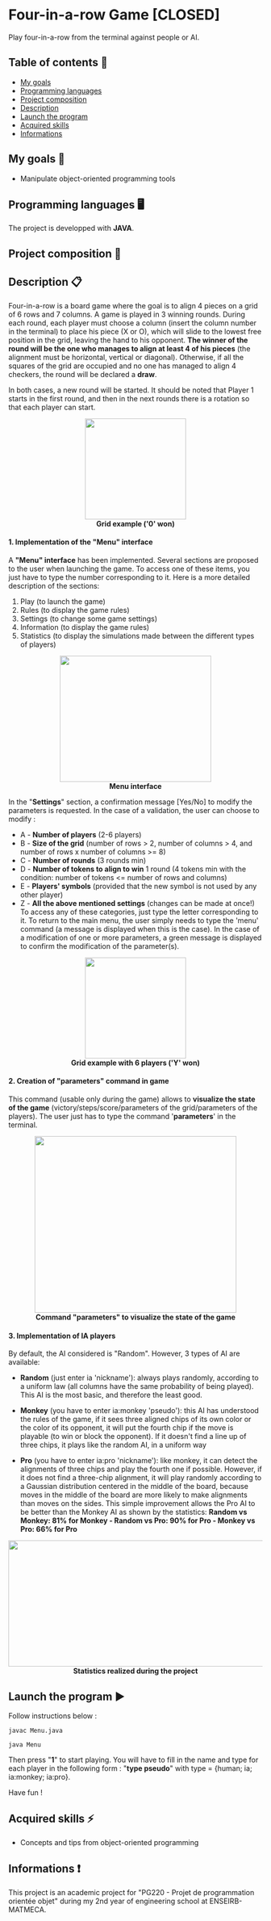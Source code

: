 # Four-in-a-row Game [CLOSED]
Play four-in-a-row from the terminal against people or AI.

## Table of contents 📝
* [My goals](#my-goals)
* [Programming languages](#programming-languages)
* [Project composition](#project-composition)
* [Description](#description)
* [Launch the program](#launch-the-program)
* [Acquired skills](#acquired-skills)
* [Informations](#informations)

## My goals 🎯
- Manipulate object-oriented programming tools

## Programming languages 🖥️
The project is developped with **JAVA**.

## Project composition 📂

## Description 📋
Four-in-a-row is a board game where the goal is to align 4 pieces on a grid of 6 rows and 7 columns. A game is played in 3 winning rounds. During each round, each player must choose a column (insert the column number in the terminal) to place his piece (X or O), which will slide to the lowest free position in the grid, leaving the hand to his opponent. **The winner of the round will be the one who manages to align at least 4 of his pieces** (the alignment must be horizontal, vertical or diagonal). 
Otherwise, if all the squares of the grid are occupied and no one has managed to align 4 checkers, the round will be declared a **draw**.

In both cases, a new round will be started. It should be noted that Player 1 starts in the first round, and then in the next rounds there is a rotation so that each player can start.

<p align="center">
  <img width="200" height="200" src="https://user-images.githubusercontent.com/56866008/117222257-580c3380-ae0b-11eb-8341-b8b7dd2cb421.PNG"><br>
  <b>Grid example ('0' won)</b><br>
</p>


#### 1. Implementation of the "Menu" interface
A **"Menu" interface** has been implemented. Several sections are proposed to the user when launching the game. To access one of these items, you just have to type the number corresponding to it. Here is a more detailed description of the sections:
1. Play (to launch the game)
2. Rules (to display the game rules)
3. Settings (to change some game settings)
4. Information (to display the game rules)
5. Statistics (to display the simulations made between the different types of players)

<p align="center">
  <img width="300" height="250" src="https://user-images.githubusercontent.com/56866008/117222267-593d6080-ae0b-11eb-8498-08374f3b712f.PNG"><br>
  <b>Menu interface</b><br>
</p>

In the "**Settings**" section, a confirmation message [Yes/No] to modify the parameters is requested. In the case of a validation, the user can choose to modify :
- A - **Number of players** (2-6 players)
- B - **Size of the grid** (number of rows > 2, number of columns > 4, and number of rows x number of columns >= 8)
- C - **Number of rounds** (3 rounds min)
- D - **Number of tokens to align to win** 1 round (4 tokens min with the condition: number of tokens <= number of rows and columns)
- E - **Players' symbols** (provided that the new symbol is not used by any other player)
- Z - **All the above mentioned settings** (changes can be made at once!) To access any of these categories, just type the letter corresponding to it.
To return to the main menu, the user simply needs to type the 'menu' command (a message is displayed when this is the case). In the case of a modification of one or more parameters, a green message is displayed to confirm the modification of the parameter(s).

<p align="center">
  <img width="200" height="200" src="https://user-images.githubusercontent.com/56866008/117222259-58a4ca00-ae0b-11eb-926a-e485a5da2932.PNG"><br>
  <b>Grid example with 6 players ('Y' won)</b><br>
</p>

#### 2. Creation of "parameters" command in game
This command (usable only during the game) allows to **visualize the state of the game** (victory/steps/score/parameters of the grid/parameters of the players). The user just has to type the command '**parameters**' in the terminal.

<p align="center">
  <img width="400" height="350" src="https://user-images.githubusercontent.com/56866008/117222261-593d6080-ae0b-11eb-9467-28de656088ba.PNG"><br>
  <b>Command "parameters" to visualize the state of the game</b><br>
</p>

#### 3. Implementation of IA players
By default, the AI considered is "Random". However, 3 types of AI are available:
- **Random** (just enter ia 'nickname'): always plays randomly, according to a uniform law (all columns have the same probability of being played). This AI is the most basic, and therefore the least good.

- **Monkey** (you have to enter ia:monkey 'pseudo'): this AI has understood the rules of the game, if it sees three aligned chips of its own color or the color of its opponent, it will put the fourth chip if the move is playable (to win or block the opponent). If it doesn't find a line up of three chips, it plays like the random AI, in a uniform way

- **Pro** (you have to enter ia:pro 'nickname'): like monkey, it can detect the alignments of three chips and play the fourth one if possible. However, if it does not find a three-chip alignment, it will play randomly according to a Gaussian distribution centered in the middle of the board, because moves in the middle of the board are more likely to make alignments than moves on the sides. This simple improvement allows the Pro AI to be better than the Monkey AI as shown by the statistics: **Random vs Monkey: 81% for Monkey - Random vs Pro: 90% for Pro - Monkey vs Pro: 66% for Pro**

<p align="center">
  <img width="750" height="250" src="https://user-images.githubusercontent.com/56866008/117222265-593d6080-ae0b-11eb-9f68-c18ab7052436.PNG"><br>
  <b>Statistics realized during the project</b><br>
</p>

## Launch the program ▶️
Follow instructions below :
```
javac Menu.java
```
```
java Menu
```
Then press "**1**" to start playing. You will have to fill in the name and type for each player in the following form : "**type pseudo**" with type = {human; ia; ia:monkey; ia:pro}.
  
Have fun !

## Acquired skills :zap:
- Concepts and tips from object-oriented programming

## Informations :exclamation:
This project is an academic project for "PG220 - Projet de programmation orientée objet" during my 2nd year of engineering school at ENSEIRB-MATMECA.

